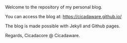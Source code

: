 Welcome to the repository of my personal blog.

You can access the blog at: https://cicadaware.github.io/

The blog is made possible with Jekyll and Github pages.

Regards, Cicadacore @ Cicadaware. 